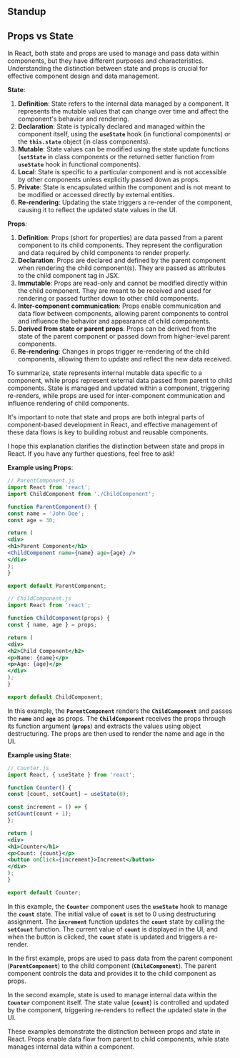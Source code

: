 ## Standup


## **Props vs State**

In React, both state and props are used to manage and pass data within components, but they have different purposes and characteristics. Understanding the distinction between state and props is crucial for effective component design and data management.

**State**:

1. **Definition**: State refers to the internal data managed by a component. It represents the mutable values that can change over time and affect the component's behavior and rendering.
2. **Declaration**: State is typically declared and managed within the component itself, using the **`useState`** hook (in functional components) or the **`this.state`** object (in class components).
3. **Mutable**: State values can be modified using the state update functions (**`setState`** in class components or the returned setter function from **`useState`** hook in functional components).
4. **Local**: State is specific to a particular component and is not accessible by other components unless explicitly passed down as props.
5. **Private**: State is encapsulated within the component and is not meant to be modified or accessed directly by external entities.
6. **Re-rendering**: Updating the state triggers a re-render of the component, causing it to reflect the updated state values in the UI.

**Props**:

1. **Definition**: Props (short for properties) are data passed from a parent component to its child components. They represent the configuration and data required by child components to render properly.
2. **Declaration**: Props are declared and defined by the parent component when rendering the child component(s). They are passed as attributes to the child component tag in JSX.
3. **Immutable**: Props are read-only and cannot be modified directly within the child component. They are meant to be received and used for rendering or passed further down to other child components.
4. **Inter-component communication**: Props enable communication and data flow between components, allowing parent components to control and influence the behavior and appearance of child components.
5. **Derived from state or parent props**: Props can be derived from the state of the parent component or passed down from higher-level parent components.
6. **Re-rendering**: Changes in props trigger re-rendering of the child components, allowing them to update and reflect the new data received.

To summarize, state represents internal mutable data specific to a component, while props represent external data passed from parent to child components. State is managed and updated within a component, triggering re-renders, while props are used for inter-component communication and influence rendering of child components.

It's important to note that state and props are both integral parts of component-based development in React, and effective management of these data flows is key to building robust and reusable components.

I hope this explanation clarifies the distinction between state and props in React. If you have any further questions, feel free to ask!

**Example using Props**:

```jsx
// ParentComponent.js
import React from 'react';
import ChildComponent from './ChildComponent';

function ParentComponent() {
const name = 'John Doe';
const age = 30;

return (
<div>
<h1>Parent Component</h1>
<ChildComponent name={name} age={age} />
</div>
);
}

export default ParentComponent;
```

```jsx
// ChildComponent.js
import React from 'react';

function ChildComponent(props) {
const { name, age } = props;

return (
<div>
<h2>Child Component</h2>
<p>Name: {name}</p>
<p>Age: {age}</p>
</div>
);
}

export default ChildComponent;
```

In this example, the **`ParentComponent`** renders the **`ChildComponent`** and passes the **`name`** and **`age`** as props. The **`ChildComponent`** receives the props through its function argument (**`props`**) and extracts the values using object destructuring. The props are then used to render the name and age in the UI.

**Example using State**:

```jsx
// Counter.js
import React, { useState } from 'react';

function Counter() {
const [count, setCount] = useState(0);

const increment = () => {
setCount(count + 1);
};

return (
<div>
<h1>Counter</h1>
<p>Count: {count}</p>
<button onClick={increment}>Increment</button>
</div>
);
}

export default Counter;
```

In this example, the **`Counter`** component uses the **`useState`** hook to manage the **`count`** state. The initial value of **`count`** is set to 0 using destructuring assignment. The **`increment`** function updates the **`count`** state by calling the **`setCount`** function. The current value of **`count`** is displayed in the UI, and when the button is clicked, the **`count`** state is updated and triggers a re-render.

In the first example, props are used to pass data from the parent component (**`ParentComponent`**) to the child component (**`ChildComponent`**). The parent component controls the data and provides it to the child component as props.

In the second example, state is used to manage internal data within the **`Counter`** component itself. The state value (**`count`**) is controlled and updated by the component, triggering re-renders to reflect the updated state in the UI.

These examples demonstrate the distinction between props and state in React. Props enable data flow from parent to child components, while state manages internal data within a component.